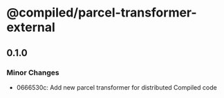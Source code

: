 # @compiled/parcel-transformer-external

## 0.1.0

### Minor Changes

- 0666530c: Add new parcel transformer for distributed Compiled code
